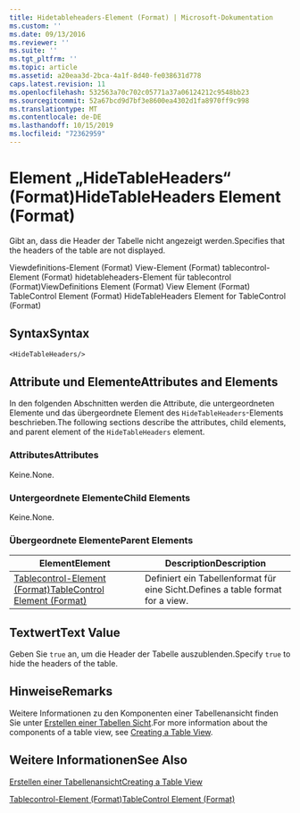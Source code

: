 ```yaml
---
title: Hidetableheaders-Element (Format) | Microsoft-Dokumentation
ms.custom: ''
ms.date: 09/13/2016
ms.reviewer: ''
ms.suite: ''
ms.tgt_pltfrm: ''
ms.topic: article
ms.assetid: a20eaa3d-2bca-4a1f-8d40-fe038631d778
caps.latest.revision: 11
ms.openlocfilehash: 532563a70c702c05771a37a06124212c9548bb23
ms.sourcegitcommit: 52a67bcd9d7bf3e8600ea4302d1fa8970ff9c998
ms.translationtype: MT
ms.contentlocale: de-DE
ms.lasthandoff: 10/15/2019
ms.locfileid: "72362959"
---
```

# <a name="hidetableheaders-element-format"></a><span data-ttu-id="ad069-102">Element „HideTableHeaders“ (Format)</span><span class="sxs-lookup"><span data-stu-id="ad069-102">HideTableHeaders Element (Format)</span></span>

<span data-ttu-id="ad069-103">Gibt an, dass die Header der Tabelle nicht angezeigt werden.</span><span class="sxs-lookup"><span data-stu-id="ad069-103">Specifies that the headers of the table are not displayed.</span></span>

<span data-ttu-id="ad069-104">Viewdefinitions-Element (Format) View-Element (Format) tablecontrol-Element (Format) hidetableheaders-Element für tablecontrol (Format)</span><span class="sxs-lookup"><span data-stu-id="ad069-104">ViewDefinitions Element (Format) View Element (Format) TableControl Element (Format) HideTableHeaders Element for TableControl (Format)</span></span>

## <a name="syntax"></a><span data-ttu-id="ad069-105">Syntax</span><span class="sxs-lookup"><span data-stu-id="ad069-105">Syntax</span></span>

```vb
<HideTableHeaders/>
```

## <a name="attributes-and-elements"></a><span data-ttu-id="ad069-106">Attribute und Elemente</span><span class="sxs-lookup"><span data-stu-id="ad069-106">Attributes and Elements</span></span>

<span data-ttu-id="ad069-107">In den folgenden Abschnitten werden die Attribute, die untergeordneten Elemente und das übergeordnete Element des `HideTableHeaders`-Elements beschrieben.</span><span class="sxs-lookup"><span data-stu-id="ad069-107">The following sections describe the attributes, child elements, and parent element of the `HideTableHeaders` element.</span></span>

### <a name="attributes"></a><span data-ttu-id="ad069-108">Attributes</span><span class="sxs-lookup"><span data-stu-id="ad069-108">Attributes</span></span>

<span data-ttu-id="ad069-109">Keine.</span><span class="sxs-lookup"><span data-stu-id="ad069-109">None.</span></span>

### <a name="child-elements"></a><span data-ttu-id="ad069-110">Untergeordnete Elemente</span><span class="sxs-lookup"><span data-stu-id="ad069-110">Child Elements</span></span>

<span data-ttu-id="ad069-111">Keine.</span><span class="sxs-lookup"><span data-stu-id="ad069-111">None.</span></span>

### <a name="parent-elements"></a><span data-ttu-id="ad069-112">Übergeordnete Elemente</span><span class="sxs-lookup"><span data-stu-id="ad069-112">Parent Elements</span></span>

|<span data-ttu-id="ad069-113">Element</span><span class="sxs-lookup"><span data-stu-id="ad069-113">Element</span></span>|<span data-ttu-id="ad069-114">Description</span><span class="sxs-lookup"><span data-stu-id="ad069-114">Description</span></span>|
|-------------|-----------------|
|[<span data-ttu-id="ad069-115">Tablecontrol-Element (Format)</span><span class="sxs-lookup"><span data-stu-id="ad069-115">TableControl Element (Format)</span></span>](./tablecontrol-element-format.md)|<span data-ttu-id="ad069-116">Definiert ein Tabellenformat für eine Sicht.</span><span class="sxs-lookup"><span data-stu-id="ad069-116">Defines a table format for a view.</span></span>|

## <a name="text-value"></a><span data-ttu-id="ad069-117">Textwert</span><span class="sxs-lookup"><span data-stu-id="ad069-117">Text Value</span></span>

<span data-ttu-id="ad069-118">Geben Sie `true` an, um die Header der Tabelle auszublenden.</span><span class="sxs-lookup"><span data-stu-id="ad069-118">Specify `true` to hide the headers of the table.</span></span>

## <a name="remarks"></a><span data-ttu-id="ad069-119">Hinweise</span><span class="sxs-lookup"><span data-stu-id="ad069-119">Remarks</span></span>

<span data-ttu-id="ad069-120">Weitere Informationen zu den Komponenten einer Tabellenansicht finden Sie unter [Erstellen einer Tabellen Sicht](./creating-a-table-view.md).</span><span class="sxs-lookup"><span data-stu-id="ad069-120">For more information about the components of a table view, see [Creating a Table View](./creating-a-table-view.md).</span></span>

## <a name="see-also"></a><span data-ttu-id="ad069-121">Weitere Informationen</span><span class="sxs-lookup"><span data-stu-id="ad069-121">See Also</span></span>

[<span data-ttu-id="ad069-122">Erstellen einer Tabellenansicht</span><span class="sxs-lookup"><span data-stu-id="ad069-122">Creating a Table View</span></span>](./creating-a-table-view.md)

[<span data-ttu-id="ad069-123">Tablecontrol-Element (Format)</span><span class="sxs-lookup"><span data-stu-id="ad069-123">TableControl Element (Format)</span></span>](./tablecontrol-element-format.md)
